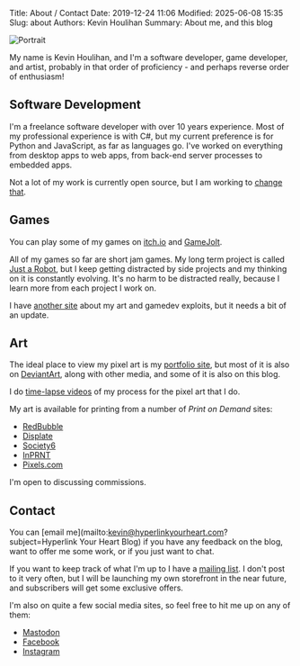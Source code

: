 Title: About / Contact
Date: 2019-12-24 11:06
Modified: 2025-06-08 15:35
Slug: about
Authors: Kevin Houlihan
Summary: About me, and this blog

![Portrait]({static}/images/about/Selfie_x5.png "Itsa me!")

My name is Kevin Houlihan, and I'm a software developer, game developer, and artist, probably in that order of proficiency - and perhaps reverse order of enthusiasm!

## Software Development

I'm a freelance software developer with over 10 years experience. Most of my professional experience is with C#, but my current preference is for Python and JavaScript, as far as languages go. I've worked on everything from desktop apps to web apps, from back-end server processes to embedded apps.

Not a lot of my work is currently open source, but I am working to [change that](https://github.com/khoulihan).

## Games

You can play some of my games on [itch.io](https://hyperlinkyourheart.itch.io/) and [GameJolt](https://gamejolt.com/@hyperlinkyourheart).

All of my games so far are short jam games. My long term project is called [Just a Robot](https://gamejolt.com/games/just-a-robot/185852), but I keep getting distracted by side projects and my thinking on it is constantly evolving. It's no harm to be distracted really, because I learn more from each project I work on.

I have [another site](https://hyperlinkyourheart.com) about my art and gamedev exploits, but it needs a bit of an update.

## Art

The ideal place to view my pixel art is my [portfolio site](https://portfolio.hyperlinkyourheart.com), but most of it is also on [DeviantArt](https://www.deviantart.com/randomhuman/gallery), along with other media, and some of it is also on this blog.

I do [time-lapse videos](https://www.youtube.com/channel/UCc_O9Hp5UfQ-IHswi1H54Zg) of my process for the pixel art that I do.

My art is available for printing from a number of *Print on Demand* sites:

 * [RedBubble](https://randomhumanity.redbubble.com)
 * [Displate](https://displate.com/hyperlinkyourheart)
 * [Society6](https://society6.com/hyperlinkyourheart)
 * [InPRNT](https://www.inprnt.com/gallery/hyperlinkyourheart/)
 * [Pixels.com](https://pixels.com/profiles/kevin-houlihan/shop)

I'm open to discussing commissions.

## Contact

You can [email me](mailto:kevin@hyperlinkyourheart.com?subject=Hyperlink Your Heart Blog) if you have any feedback on the blog, want to offer me some work, or if you just want to chat.

If you want to keep track of what I'm up to I have a [mailing list](http://eepurl.com/duG-VD). I don't post to it very often, but I will be launching my own storefront in the near future, and subscribers will get some exclusive offers.

I'm also on quite a few social media sites, so feel free to hit me up on any of them:

 * [Mastodon](https://mastodon.ie/@hyperlinkyourheart)
 * [Facebook](https://www.facebook.com/hyperlinkyourheart/)
 * [Instagram](https://www.instagram.com/hyperlinkyourheart/)
